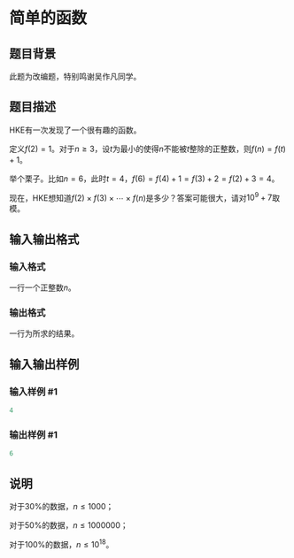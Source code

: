 # 简单的函数

## 题目背景

此题为改编题，特别鸣谢吴作凡同学。

## 题目描述

HKE有一次发现了一个很有趣的函数。

定义$f(2)=1$。对于$n\geq3$，设$t$为最小的使得$n$不能被$t$整除的正整数，则$f(n)=f(t)+1$。

举个栗子。比如$n=6$，此时$t=4$，$f(6)=f(4)+1=f(3)+2=f(2)+3=4$。

现在，HKE想知道$f(2)\times f(3)\times\cdots\times f(n)$是多少？答案可能很大，请对$10^9+7$取模。

## 输入输出格式

### 输入格式

一行一个正整数$n$。

### 输出格式

一行为所求的结果。

## 输入输出样例

### 输入样例 #1

```cpp
4
```


### 输出样例 #1

```cpp
6
```


## 说明

对于30%的数据，$n\leq1000$；

对于50%的数据，$n\leq1000000$；

对于100%的数据，$n\leq10^{18}$。


